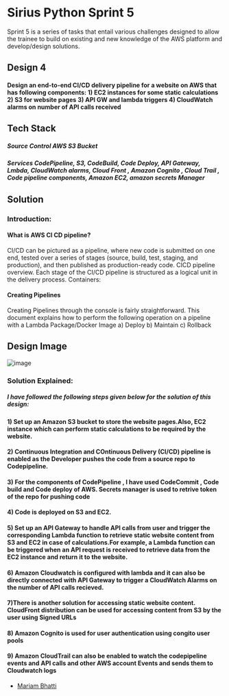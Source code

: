 # Sirius Python Sprint 5

Sprint 5 is a series of tasks that entail various challenges designed to allow the trainee to build on existing and new knowledge of the AWS platform and develop/design solutions.

## Design 4
#### Design an end-to-end CI/CD delivery pipeline for a website on AWS that has following components: 1) EC2 instances for some static calculations 2) S3 for website pages 3) API GW and lambda triggers 4) CloudWatch alarms on number of API calls received



## Tech Stack
##### **Source Control** AWS S3 Bucket
##### **Services** CodePipeline, S3, CodeBuild, Code Deploy, API Gateway, Lmbda, CloudWatch alarms, Cloud Front , Amazon Cognito , Cloud Trail , Code pipeline components, Amazon EC2, amazon secrets Manager 

## Solution

### Introduction:
#### What is AWS CI CD pipeline?
CI/CD can be pictured as a pipeline, where new code is submitted on one end, tested over a series of stages (source, build, test, staging, and production), and then published as production-ready code. CICD pipeline overview. Each stage of the CI/CD pipeline is structured as a logical unit in the delivery process.
Containers:

#### Creating Pipelines

Creating Pipelines through the console is fairly straightforward. This document explains how to perform the following operation on a pipeline with a Lambda Package/Docker Image 
a) Deploy 
b) Maintain
c) Rollback


## Design Image

![image](https://user-images.githubusercontent.com/108882924/207262098-cf79451c-d28b-4062-a25d-6fbfe48e62fd.png)


### Solution Explained:
##### I have followed the following steps given below for the solution of this design:
#### 1) Set up an Amazon S3 bucket to store the website pages.Also, EC2 instance which can perform static calculations to be required by the website.
#### 2) Continuous Integration and COntinuous Delivery (CI/CD) pipeline is enabled as the Developer pushes the code from a source repo to Codepipeline.
#### 3) For the components of CodePipeline , I have used  CodeCommit , Code build and Code deploy of AWS. Secrets manager is used to retrive token of the repo for pushing code
#### 4) Code is deployed on S3 and EC2.
#### 5) Set up an API Gateway to handle API calls from user and trigger the corresponding Lambda function to retrieve static website content from S3 and EC2 in case of calculations.For example, a Lambda function can be triggered when an API request is received to retrieve data from the EC2 instance and return it to the website.
#### 6) Amazon Cloudwatch is configured with lambda and it can also be directly connected with API Gateway to trigger a CloudWatch Alarms on the number of API calls recieved.
#### 7)There is another solution for accessing static website content. CloudFront distribution can be used for accessing content from S3 by the user using Signed URLs
#### 8) Amazon Cognito is used for user authentication using congito user pools
#### 9) Amazon CloudTrail can also be enabled to watch the codepipeline events and API calls and other AWS account Events and sends them to Cloudwatch logs





- [Mariam Bhatti](https://github.com/mariam2022skipq/Sirius_Python)
